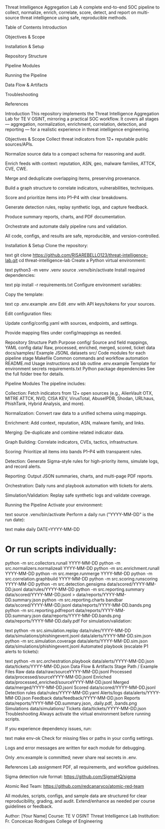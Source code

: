 Threat Intelligence Aggregation Lab
A complete end-to-end SOC pipeline to collect, normalize, enrich, correlate, score, detect, and report on multi-source threat intelligence using safe, reproducible methods.

Table of Contents
Introduction

Objectives & Scope

Installation & Setup

Repository Structure

Pipeline Modules

Running the Pipeline

Data Flow & Artifacts

Troubleshooting

References

Introduction
This repository implements the Threat Intelligence Aggregation Lab for TE V OSINT, mirroring a practical SOC workflow. It covers all stages — aggregation, normalization, enrichment, correlation, detection, and reporting — for a realistic experience in threat intelligence engineering.

Objectives & Scope
Collect threat indicators from 12+ reputable public sources/APIs.

Normalize source data to a compact schema for reasoning and audit.

Enrich feeds with context: reputation, ASN, geo, malware families, ATTCK, CVE, CWE.

Merge and deduplicate overlapping items, preserving provenance.

Build a graph structure to correlate indicators, vulnerabilities, techniques.

Score and prioritize items into P1–P4 with clear breakdowns.

Generate detection rules, replay synthetic logs, and capture feedback.

Produce summary reports, charts, and PDF documentation.

Orchestrate and automate daily pipeline runs and validation.

All code, configs, and results are safe, reproducible, and version-controlled.

Installation & Setup
Clone the repository:

text
git clone https://github.com/RISAREBELLO123/threat-intelligence-lab.git
cd threat-intelligence-lab
Create a Python virtual environment:

text
python3 -m venv .venv
source .venv/bin/activate
Install required dependencies:

text
pip install -r requirements.txt
Configure environment variables:

Copy the template:

text
cp .env.example .env
Edit .env with API keys/tokens for your sources.

Edit configuration files:

Update config/config.yaml with sources, endpoints, and settings.

Provide mapping files under config/mappings as needed.

Repository Structure
Path	Purpose
config/	Source and field mappings, YAML config
data/	Raw, processed, enriched, merged, scored, ticket data
docs/samples/	Example JSONL datasets
src/	Code modules for each pipeline stage
Makefile	Common commands and workflow automation
README.md	Usage instructions and lab outline
.env.example	Template for environment secrets
requirements.txt	Python package dependencies
See the full folder tree for details.

Pipeline Modules
The pipeline includes:

Collection: Fetch indicators from 12+ open sources (e.g., AlienVault OTX, MITRE ATTCK, NVD, CISA KEV, VirusTotal, AbuseIPDB, Shodan, URLhaus, PhishTank, Hybrid Analysis, and more).

Normalization: Convert raw data to a unified schema using mappings.

Enrichment: Add context, reputation, ASN, malware family, and links.

Merging: De-duplicate and combine related indicator data.

Graph Building: Correlate indicators, CVEs, tactics, infrastructure.

Scoring: Prioritize all items into bands P1–P4 with transparent rules.

Detection: Generate Sigma-style rules for high-priority items, simulate logs, and record alerts.

Reporting: Output JSON summaries, charts, and multi-page PDF reports.

Orchestration: Daily runs and playbook automation with tickets for alerts.

Simulation/Validation: Replay safe synthetic logs and validate coverage.

Running the Pipeline
Activate your environment:

text
source .venv/bin/activate
Perform a daily run ("YYYY-MM-DD" is the run date):

text
make daily DATE=YYYY-MM-DD
# Or run scripts individually:
python -m src.collectors.runall YYYY-MM-DD
python -m src.normalizers.normalizeall YYYY-MM-DD
python -m src.enrichment.runall YYYY-MM-DD
python -m src.merge.runmerge YYYY-MM-DD
python -m src.correlation.graphbuild YYYY-MM-DD
python -m src.scoring.runscoring YYYY-MM-DD
python -m src.detection.gensigma data/scored/YYYY-MM-DD.jsonl data/rules/YYYY-MM-DD
python -m src.reporting.summary data/scored/YYYY-MM-DD.jsonl > data/reports/YYYY-MM-DD.summary.json
python -m src.reporting.charts bandbar data/scored/YYYY-MM-DD.jsonl data/reports/YYYY-MM-DD.bands.png
python -m src.reporting.pdfreport data/reports/YYYY-MM-DD.summary.json data/reports/YYYY-MM-DD.bands.png data/reports/YYYY-MM-DD.daily.pdf
For simulation/validation:

text
python -m src.simulation.replay data/rules/YYYY-MM-DD data/simulations/phishingevent.jsonl data/alerts/YYYY-MM-DD.sim.json
python -m src.simulation.coverage data/alerts/YYYY-MM-DD.sim.json data/simulations/phishingevent.jsonl
Automated playbook (escalate P1 alerts to tickets):

text
python -m src.orchestration.playbook data/alerts/YYYY-MM-DD.json data/tickets/YYYY-MM-DD.json
Data Flow & Artifacts
Stage	Path / Example Files
Raw data	data/raw/sourceYYYY-MM-DD.jsonl
Processed	data/processed/sourceYYYY-MM-DD.jsonl
Enriched	data/processed_enriched/sourceYYYY-MM-DD.jsonl
Merged	data/merged/YYYY-MM-DD.jsonl
Scored	data/scored/YYYY-MM-DD.jsonl
Detection rules	data/rules/YYYY-MM-DD.yaml
Alerts/logs	data/alerts/YYYY-MM-DD.json
Feedback	data/feedback/YYYY-MM-DD.json
Reports	data/reports/YYYY-MM-DD.summary.json, .daily.pdf, .bands.png
Simulations	data/simulations/
Tickets	data/tickets/YYYY-MM-DD.json
Troubleshooting
Always activate the virtual environment before running scripts.

If you experience dependency issues, run:

text
make env-ok
Check for missing files or paths in your config settings.

Logs and error messages are written for each module for debugging.

Only .env.example is committed; never share real secrets in .env.

References
Lab assignment PDF, all requirements, and workflow guidelines.

Sigma detection rule format: https://github.com/SigmaHQ/sigma

Atomic Red Team: https://github.com/redcanaryco/atomic-red-team

All modules, scripts, configs, and sample data are structured for clear reproducibility, grading, and audit. Extend/enhance as needed per course guidelines or feedback.

Author: [Your Name]
Course: TE V OSINT Threat Intelligence Lab
Institution: Fr. Conceicao Rodrigues College of Engineering
